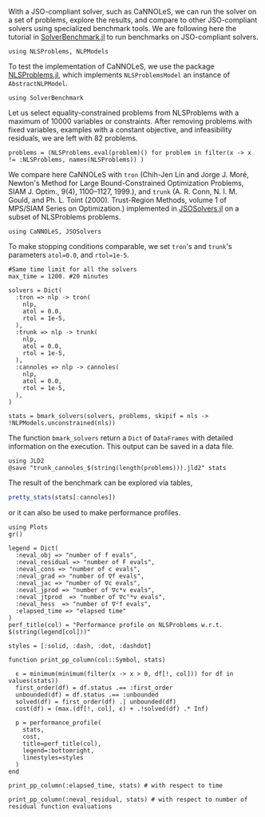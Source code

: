 With a JSO-compliant solver, such as CaNNOLeS, we can run the solver on a set of problems, explore the results, and compare to other JSO-compliant solvers using specialized benchmark tools. 
We are following here the tutorial in [SolverBenchmark.jl](https://juliasmoothoptimizers.github.io/SolverBenchmark.jl/v0.3/tutorial/) to run benchmarks on JSO-compliant solvers.
``` @example ex1
using NLSProblems, NLPModels
```

To test the implementation of CaNNOLeS, we use the package [NLSProblems.jl](https://github.com/JuliaSmoothOptimizers/NLSProblems.jl), which implements `NLSProblemsModel` an instance of `AbstractNLPModel`. 

``` @example ex1
using SolverBenchmark
```

Let us select equality-constrained problems from NLSProblems with a maximum of 10000 variables or constraints. After removing problems with fixed variables, examples with a constant objective, and infeasibility residuals, we are left with 82 problems.

``` @example ex1
problems = (NLSProblems.eval(problem)() for problem in filter(x -> x != :NLSProblems, names(NLSProblems)) )
```

We compare here CaNNOLeS with `tron` (Chih-Jen Lin and Jorge J. Moré, Newton's Method for Large Bound-Constrained Optimization Problems, SIAM J. Optim., 9(4), 1100–1127, 1999.), and `trunk` (A. R. Conn, N. I. M. Gould, and Ph. L. Toint (2000). Trust-Region Methods, volume 1 of MPS/SIAM Series on Optimization.) implemented in [JSOSolvers.jl](https://github.com/JuliaSmoothOptimizers/JSOSolvers.jl) on a subset of NLSProblems problems.
``` @example ex1
using CaNNOLeS, JSOSolvers
```
To make stopping conditions comparable, we set `tron`'s and `trunk`'s parameters `atol=0.0`, and `rtol=1e-5`.

``` @example ex1
#Same time limit for all the solvers
max_time = 1200. #20 minutes

solvers = Dict(
  :tron => nlp -> tron(
    nlp,
    atol = 0.0,
    rtol = 1e-5,
  ),
  :trunk => nlp -> trunk(
    nlp,
    atol = 0.0,
    rtol = 1e-5,
  ),
  :cannoles => nlp -> cannoles(
    nlp,
    atol = 0.0,
    rtol = 1e-5,
  ),
)

stats = bmark_solvers(solvers, problems, skipif = nls -> !NLPModels.unconstrained(nls))
```
The function `bmark_solvers` return a `Dict` of `DataFrames` with detailed information on the execution. This output can be saved in a data file.
``` @example ex1
using JLD2
@save "trunk_cannoles_$(string(length(problems))).jld2" stats
```
The result of the benchmark can be explored via tables,
```julia
pretty_stats(stats[:cannoles])
```
or it can also be used to make performance profiles.
``` @example ex1
using Plots
gr()

legend = Dict(
  :neval_obj => "number of f evals",
  :neval_residual => "number of F evals",
  :neval_cons => "number of c evals", 
  :neval_grad => "number of ∇f evals", 
  :neval_jac => "number of ∇c evals", 
  :neval_jprod => "number of ∇c*v evals", 
  :neval_jtprod  => "number of ∇cᵀ*v evals", 
  :neval_hess  => "number of ∇²f evals", 
  :elapsed_time => "elapsed time"
)
perf_title(col) = "Performance profile on NLSProblems w.r.t. $(string(legend[col]))"

styles = [:solid, :dash, :dot, :dashdot]

function print_pp_column(col::Symbol, stats)
  
  ϵ = minimum(minimum(filter(x -> x > 0, df[!, col])) for df in values(stats))
  first_order(df) = df.status .== :first_order
  unbounded(df) = df.status .== :unbounded
  solved(df) = first_order(df) .| unbounded(df)
  cost(df) = (max.(df[!, col], ϵ) + .!solved(df) .* Inf)

  p = performance_profile(
    stats, 
    cost, 
    title=perf_title(col), 
    legend=:bottomright, 
    linestyles=styles
  )
end

print_pp_column(:elapsed_time, stats) # with respect to time
```

``` @example ex1
print_pp_column(:neval_residual, stats) # with respect to number of residual function evaluations
```
